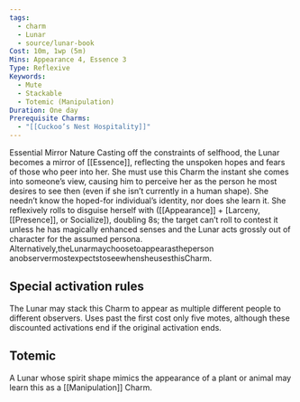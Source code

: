 ```yaml
---
tags:
  - charm
  - Lunar
  - source/lunar-book
Cost: 10m, 1wp (5m)
Mins: Appearance 4, Essence 3
Type: Reflexive
Keywords:
  - Mute
  - Stackable
  - Totemic (Manipulation)
Duration: One day
Prerequisite Charms:
  - "[[Cuckoo’s Nest Hospitality]]"
---
```

Essential Mirror Nature Casting off the constraints of selfhood, the Lunar becomes a mirror of [[Essence]], reflecting the unspoken hopes and fears of those who peer into her. She must use this Charm the instant she comes into someone’s view, causing him to perceive her as the person he most desires to see then (even if she isn’t currently in a human shape). She needn’t know the hoped-for individual’s identity, nor does she learn it. She reflexively rolls to disguise herself with ([[Appearance]] + [Larceny, [[Presence]], or Socialize]), doubling 8s; the target can’t roll to contest it unless he has magically enhanced senses and the Lunar acts grossly out of character for the assumed persona. Alternatively,theLunarmaychoosetoappearastheperson anobservermostexpectstoseewhensheusesthisCharm. 

## Special activation rules

The Lunar may stack this Charm to appear as multiple different people to different observers. Uses past the first cost only five motes, although these discounted activations end if the original activation ends. 
## Totemic 

A Lunar whose spirit shape mimics the appearance of a plant or animal may learn this as a [[Manipulation]] Charm.